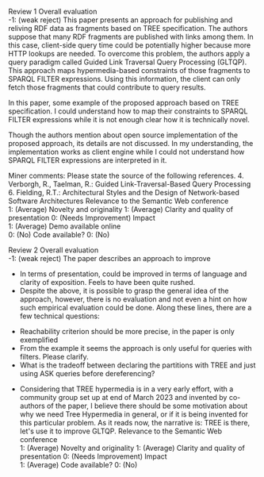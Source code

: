 Review 1
Overall evaluation	
-1: (weak reject)
This paper presents an approach for publishing and reliving RDF data as fragments based on TREE specification.
The authors suppose that many RDF fragments are published with links among them. In this case, client-side query time could be potentially higher because more HTTP lookups are needed.
To overcome this problem, the authors apply a query paradigm called Guided Link Traversal Query Processing (GLTQP).
This approach maps hypermedia-based constraints of those fragments to SPARQL FILTER expressions. Using this information, the client can only fetch those fragments that could contribute to query results.

In this paper, some example of the proposed approach based on TREE specification.
I could understand how to map their constraints to SPARQL FILTER expressions while it is not enough clear how it is technically novel.

Though the authors mention about open source implementation of the proposed approach, its details are not discussed.
In my understanding, the implementation works as client engine while I could not understand how SPARQL FILTER expressions are interpreted in it.

Miner comments:
Please state the source of the following references.
4. Verborgh, R., Taelman, R.: Guided Link-Traversal-Based Query Processing
6. Fielding, R.T.: Architectural Styles and the Design of Network-based Software
Architectures
Relevance to the Semantic Web conference	
1: (Average)
Novelty and originality	
1: (Average)
Clarity and quality of presentation	
0: (Needs Improvement)
Impact	
1: (Average)
Demo available online	
0: (No)
Code available?	
0: (No)


Review 2
Overall evaluation	
-1: (weak reject)
The paper describes an approach to improve

* In terms of presentation, could be improved in terms of language and clarity of exposition. Feels to have been quite rushed.
* Despite the above, it is possible to grasp the general idea of the approach, however, there is no evaluation and not even a hint on how such empirical evaluation could be done. Along these lines, there are a few technical questions:
- Reachability criterion should be more precise, in the paper is only exemplified
- From the example it seems the approach is only useful for queries with filters. Please clarify.
- What is the tradeoff between declaring the partitions with TREE and just using ASK queries before dereferencing?
* Considering that TREE hypermedia is in a very early effort, with a community group set up at end of March 2023 and invented by co-authors of the paper, I believe there should be some motivation about why we need Tree Hypermedia in general, or if it is being invented for this particular problem. As it reads now, the narrative is: TREE is there, let's use it to improve GLTQP.
Relevance to the Semantic Web conference	
1: (Average)
Novelty and originality	
1: (Average)
Clarity and quality of presentation	
0: (Needs Improvement)
Impact	
1: (Average)
Code available?	
0: (No)